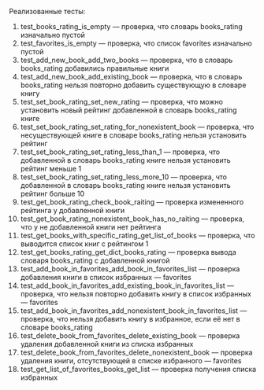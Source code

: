 Реализованные тесты:

1) test_books_rating_is_empty — проверка, что словарь books_rating изначально пустой
2) test_favorites_is_empty — проверка, что список favorites изначально пустой
3) test_add_new_book_add_two_books — проверка, что в словарь books_rating добавились правильные книги
4) test_add_new_book_add_existing_book — проверка, что в словарь books_rating нельзя повторно добавить существующую в словаре книгу
5) test_set_book_rating_set_new_rating — проверка, что можно установить новый рейтинг добавленной в словарь books_rating книге
6) test_set_book_rating_set_rating_for_nonexistent_book — проверка, что несуществующей книге в словаре books_rating нельзя установить рейтинг
7) test_set_book_rating_set_rating_less_than_1 — проверка, что добавленной в словарь books_rating книге нельзя установить рейтинг меньше 1
8) test_set_book_rating_set_rating_less_more_10 — проверка, что добавленной в словарь books_rating книге нельзя установить рейтинг больше 10
9) test_get_book_rating_check_book_raiting — проверка измененного рейтинга у добавленной книги
10) test_get_book_rating_nonexistent_book_has_no_raiting — проверка, что у не добавленной книги нет рейтинга
11) test_get_books_with_specific_rating_get_list_of_books — проверка, что выводится список книг с рейтингом 1
12) test_get_books_rating_get_dict_books_rating — проверка вывода словаря books_rating с добавленной книгой
13) test_add_book_in_favorites_add_book_in_favorites_list — проверка добавления книги в список избранных — favorites
14) test_add_book_in_favorites_add_existing_book_in_favorites_list — проверка, что нельзя повторно добавить книгу в список избранных — favorites
15) test_add_book_in_favorites_add_nonexistent_book_in_favorites_list — проверка, что нельзя добавить книгу в избранное, если её нет в словаре books_rating
16) test_delete_book_from_favorites_delete_existing_book — проверка удаления добавленной книги из списка избранных
17) test_delete_book_from_favorites_delete_nonexistent_book — проверка удаления книги, отсутствующей в списке избранного — favorites
18) test_get_list_of_favorites_books_get_list — проверка получения списка избранных


